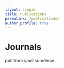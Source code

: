 ```yaml
---
layout: single
title: Publications
permalink: /publications/
author_profile: true
---
```


# Journals 

pull from yaml somehow
